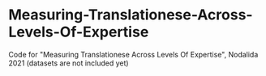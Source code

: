 # Measuring-Translationese-Across-Levels-Of-Expertise
Code for "Measuring Translationese Across Levels Of Expertise", Nodalida 2021 (datasets are not included yet)

